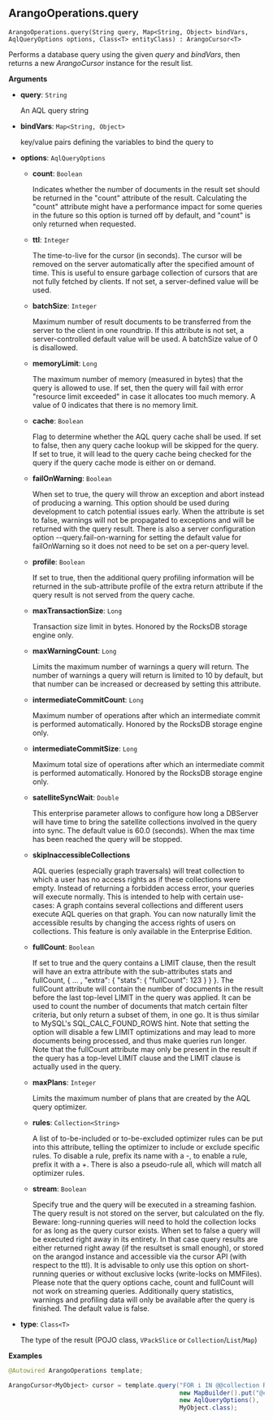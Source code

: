 <!-- don't edit here, its from https://@github.com/arangodb/spring-data.git / docs/Drivers/ -->
## ArangoOperations.query

```
ArangoOperations.query(String query, Map<String, Object> bindVars, AqlQueryOptions options, Class<T> entityClass) : ArangoCursor<T>
```

Performs a database query using the given _query_ and _bindVars_, then returns a new _ArangoCursor_ instance for the result list.

**Arguments**

- **query**: `String`

  An AQL query string

- **bindVars**: `Map<String, Object>`

  key/value pairs defining the variables to bind the query to

- **options**: `AqlQueryOptions`

  - **count**: `Boolean`

    Indicates whether the number of documents in the result set should be returned in the "count" attribute of the result. Calculating the "count" attribute might have a performance impact for some queries in the future so this option is turned off by default, and "count" is only returned when requested.

  - **ttl**: `Integer`

    The time-to-live for the cursor (in seconds). The cursor will be removed on the server automatically after the specified amount of time. This is useful to ensure garbage collection of cursors that are not fully fetched by clients. If not set, a server-defined value will be used.

  - **batchSize**: `Integer`

    Maximum number of result documents to be transferred from the server to the client in one roundtrip. If this attribute is not set, a server-controlled default value will be used. A batchSize value of 0 is disallowed.

  - **memoryLimit**: `Long`

    The maximum number of memory (measured in bytes) that the query is allowed to use. If set, then the query will fail with error "resource limit exceeded" in case it allocates too much memory. A value of 0 indicates that there is no memory limit.

  - **cache**: `Boolean`

    Flag to determine whether the AQL query cache shall be used. If set to false, then any query cache lookup will be skipped for the query. If set to true, it will lead to the query cache being checked for the query if the query cache mode is either on or demand.

  - **failOnWarning**: `Boolean`

    When set to true, the query will throw an exception and abort instead of producing a warning. This option should be used during development to catch potential issues early. When the attribute is set to false, warnings will not be propagated to exceptions and will be returned with the query result. There is also a server configuration option --query.fail-on-warning for setting the default value for failOnWarning so it does not need to be set on a per-query level.

  - **profile**: `Boolean`

    If set to true, then the additional query profiling information will be returned in the sub-attribute profile of the extra return attribute if the query result is not served from the query cache.

  - **maxTransactionSize**: `Long`

    Transaction size limit in bytes. Honored by the RocksDB storage engine only.

  - **maxWarningCount**: `Long`

    Limits the maximum number of warnings a query will return. The number of warnings a query will return is limited to 10 by default, but that number can be increased or decreased by setting this attribute.

  - **intermediateCommitCount**: `Long`

    Maximum number of operations after which an intermediate commit is performed automatically. Honored by the RocksDB storage engine only.

  - **intermediateCommitSize**: `Long`

    Maximum total size of operations after which an intermediate commit is performed automatically. Honored by the RocksDB storage engine only.

  - **satelliteSyncWait**: `Double`

    This enterprise parameter allows to configure how long a DBServer will have time to bring the satellite collections involved in the query into sync. The default value is 60.0 (seconds). When the max time has been reached the query will be stopped.

  - **skipInaccessibleCollections**

    AQL queries (especially graph traversals) will treat collection to which a user has no access rights as if these collections were empty. Instead of returning a forbidden access error, your queries will execute normally. This is intended to help with certain use-cases: A graph contains several collections and different users execute AQL queries on that graph. You can now naturally limit the accessible results by changing the access rights of users on collections. This feature is only available in the Enterprise Edition.

  - **fullCount**: `Boolean`

    If set to true and the query contains a LIMIT clause, then the result will have an extra attribute with the sub-attributes stats and fullCount, { ... , "extra": { "stats": { "fullCount": 123 } } }. The fullCount attribute will contain the number of documents in the result before the last top-level LIMIT in the query was applied. It can be used to count the number of documents that match certain filter criteria, but only return a subset of them, in one go. It is thus similar to MySQL's SQL_CALC_FOUND_ROWS hint. Note that setting the option will disable a few LIMIT optimizations and may lead to more documents being processed, and thus make queries run longer. Note that the fullCount attribute may only be present in the result if the query has a top-level LIMIT clause and the LIMIT clause is actually used in the query.

  - **maxPlans**: `Integer`

    Limits the maximum number of plans that are created by the AQL query optimizer.

  - **rules**: `Collection<String>`

    A list of to-be-included or to-be-excluded optimizer rules can be put into this attribute, telling the optimizer to include or exclude specific rules. To disable a rule, prefix its name with a -, to enable a rule, prefix it with a +. There is also a pseudo-rule all, which will match all optimizer rules.

  - **stream**: `Boolean`

    Specify true and the query will be executed in a streaming fashion. The query result is not stored on the server, but calculated on the fly. Beware: long-running queries will need to hold the collection locks for as long as the query cursor exists. When set to false a query will be executed right away in its entirety. In that case query results are either returned right away (if the resultset is small enough), or stored on the arangod instance and accessible via the cursor API (with respect to the ttl). It is advisable to only use this option on short-running queries or without exclusive locks (write-locks on MMFiles). Please note that the query options cache, count and fullCount will not work on streaming queries. Additionally query statistics, warnings and profiling data will only be available after the query is finished. The default value is false.

- **type**: `Class<T>`

  The type of the result (POJO class, `VPackSlice` or `Collection`/`List`/`Map`)

**Examples**

```Java
@Autowired ArangoOperations template;

ArangoCursor<MyObject> cursor = template.query("FOR i IN @@collection RETURN i"
                                               new MapBuilder().put("@collection", MyObject.class).get(),
                                               new AqlQueryOptions(),
                                               MyObject.class);
```
